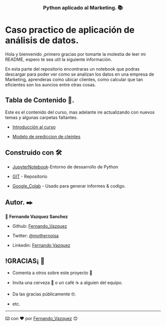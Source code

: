 

<h3 align="center">Python aplicado al Marketing. 📚</h3>

# Caso practico de aplicación de análisis de datos.

Hola y bienvenido ,primero gracias por tomarte la molestia de leer mi README, espero te sea util la siguiente información.

En esta parte del repositorio encontraras un notebook que podras descargar para poder ver como se analizan los datos en una empresa de Marketing, aprenderas como ubicar clientes, como calcular que tan eficientes son los auncios entre otras cosas.

<!-- TABLA DE CONTENDIO -->

## Tabla de Contenido 🔮.

Este es el contenido del curso, mas adelante ire actualizando con nuevos temas y algunas carpetas faltantes.

* [Introducción al curso]([https://github.com/Chilangdon20/PYTHON/tree/master/Marketing/Marketing_Python/Introduccio%CC%81n%20al%20Curso_1](https://github.com/Chilangdon20/PYTHON/tree/master/Marketing/Marketing_Python/Introduccio%CC%81n%20al%20Curso_1))

* [Modelo de prediccion de cleintes]([https://github.com/Chilangdon20/PYTHON/tree/master/Marketing/Marketing_Python/Modelo_Prediccion_Cliente_Primer_Curso](https://github.com/Chilangdon20/PYTHON/tree/master/Marketing/Marketing_Python/Modelo_Prediccion_Cliente_Primer_Curso))



## Construido con 🛠️

* [JupyterNotebook](https://jupyter.org/try)-Entorno de dessarrollo de Python

* [GIT](https://github.com) - Repositorio

* [Google_Colab](https://colab.research.google.com) - Usado para generar informes & codigo.

## Autor. ✒️

👤 **Fernando Vazquez Sanchez**

- Github: [Fernando_Vazquez](https://github.com/Chilangdon20)

- Twitter: [@mothernoisa](https://twitter.com/mothernoisa?s=09&fbclid=IwAR0q1edvYvE9f1GtXzo5sK8WTBFZqpd6g1yGIVGtF4CLUYwSBOaUKziNEKg)

- Linkedin: [Fernando Vazquez](https://www.linkedin.com/in/fernando-vázquez-058189177/)

## !GRACIAS¡ 🎁

* Comenta a otros sobre este proyecto 📢

* Invita una cerveza 🍺 o un café ☕ a alguien del equipo.

* Da las gracias públicamente 🤓.

* etc.

---

⌨️ con ❤️ por [Fernando_Vazquez](https://github.com/Chilangdon20) 😊
